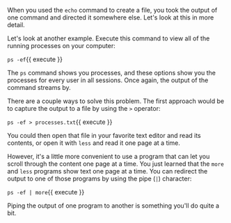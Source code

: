 When you used the `echo` command to create a file, you took the output of one command and directed it somewhere else.  Let's look at this in more detail.

Let's look at another example. Execute this command to view all of the running processes on your computer:


`ps -ef`{{ execute }}

The `ps` command shows you processes, and these options show you the processes for every user in all sessions. Once again, the output of the command streams by.

There are a couple ways to solve this problem. The first approach would be to capture the output to a file by using the `>` operator:



`ps -ef > processes.txt`{{ execute }}

You could then open that file in your favorite text editor and read its contents, or open it with `less` and read it one page at a time.

However, it's a little more convenient to use a program that can let you scroll through the content one page at a time. You just learned that the `more` and `less` programs show text one page at a time. You can redirect the output to one of those programs by using the pipe (`|`) character:

`ps -ef | more`{{ execute }}

Piping the output of one program to another is something you'll do quite a bit.
